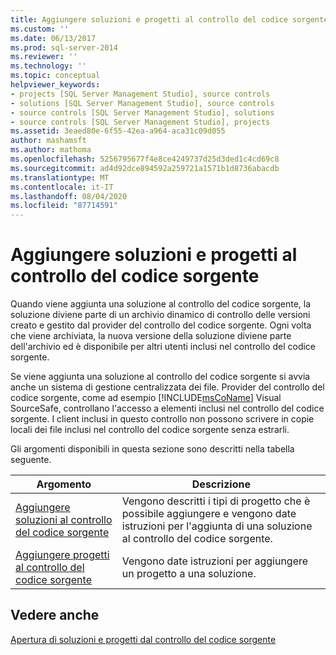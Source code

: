 ```yaml
---
title: Aggiungere soluzioni e progetti al controllo del codice sorgente | Microsoft Docs
ms.custom: ''
ms.date: 06/13/2017
ms.prod: sql-server-2014
ms.reviewer: ''
ms.technology: ''
ms.topic: conceptual
helpviewer_keywords:
- projects [SQL Server Management Studio], source controls
- solutions [SQL Server Management Studio], source controls
- source controls [SQL Server Management Studio], solutions
- source controls [SQL Server Management Studio], projects
ms.assetid: 3eaed80e-6f55-42ea-a964-aca31c09d055
author: mashamsft
ms.author: mathoma
ms.openlocfilehash: 5256795677f4e8ce4249737d25d3ded1c4cd69c8
ms.sourcegitcommit: ad4d92dce894592a259721a1571b1d8736abacdb
ms.translationtype: MT
ms.contentlocale: it-IT
ms.lasthandoff: 08/04/2020
ms.locfileid: "87714591"
---
```

# <a name="add-solutions-and-projects-to-source-control"></a>Aggiungere soluzioni e progetti al controllo del codice sorgente
  Quando viene aggiunta una soluzione al controllo del codice sorgente, la soluzione diviene parte di un archivio dinamico di controllo delle versioni creato e gestito dal provider del controllo del codice sorgente. Ogni volta che viene archiviata, la nuova versione della soluzione diviene parte dell'archivio ed è disponibile per altri utenti inclusi nel controllo del codice sorgente.  
  
 Se viene aggiunta una soluzione al controllo del codice sorgente si avvia anche un sistema di gestione centralizzata dei file. Provider del controllo del codice sorgente, come ad esempio [!INCLUDE[msCoName](../includes/msconame-md.md)] Visual SourceSafe, controllano l'accesso a elementi inclusi nel controllo del codice sorgente. I client inclusi in questo controllo non possono scrivere in copie locali dei file inclusi nel controllo del codice sorgente senza estrarli.  
  
 Gli argomenti disponibili in questa sezione sono descritti nella tabella seguente.  
  
|Argomento|Descrizione|  
|-----------|-----------------|  
|[Aggiungere soluzioni al controllo del codice sorgente](../../2014/database-engine/add-solutions-to-source-control.md)|Vengono descritti i tipi di progetto che è possibile aggiungere e vengono date istruzioni per l'aggiunta di una soluzione al controllo del codice sorgente.|  
|[Aggiungere progetti al controllo del codice sorgente](../../2014/database-engine/add-projects-to-source-control.md)|Vengono date istruzioni per aggiungere un progetto a una soluzione.|  
  
## <a name="see-also"></a>Vedere anche  
 [Apertura di soluzioni e progetti dal controllo del codice sorgente](../../2014/database-engine/open-solutions-and-projects-from-source-control.md)  
  
  
